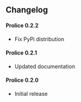 ## Changelog

#### Prolice 0.2.2
* Fix PyPi distribution

#### Prolice 0.2.1
* Updated documentation

#### Prolice 0.2.0
* Initial release
